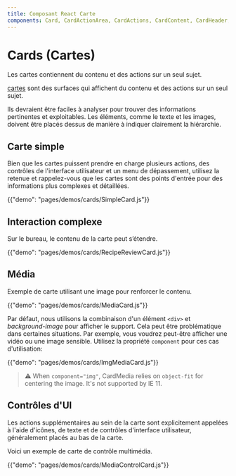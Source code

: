 ```yaml
---
title: Composant React Carte
components: Card, CardActionArea, CardActions, CardContent, CardHeader, CardMedia, Collapse, Paper
---
```


# Cards (Cartes)

<p class="description">Les cartes contiennent du contenu et des actions sur un seul sujet.</p>

[cartes](https://material.io/design/components/cards.html) sont des surfaces qui affichent du contenu et des actions sur un seul sujet.

Ils devraient être faciles à analyser pour trouver des informations pertinentes et exploitables. Les éléments, comme le texte et les images, doivent être placés dessus de manière à indiquer clairement la hiérarchie.

## Carte simple

Bien que les cartes puissent prendre en charge plusieurs actions, des contrôles de l'interface utilisateur et un menu de dépassement, utilisez la retenue et rappelez-vous que les cartes sont des points d'entrée pour des informations plus complexes et détaillées.

{{"demo": "pages/demos/cards/SimpleCard.js"}}

## Interaction complexe

Sur le bureau, le contenu de la carte peut s’étendre.

{{"demo": "pages/demos/cards/RecipeReviewCard.js"}}

## Média

Exemple de carte utilisant une image pour renforcer le contenu.

{{"demo": "pages/demos/cards/MediaCard.js"}}

Par défaut, nous utilisons la combinaison d'un élément `<div>` et *background-image* pour afficher le support. Cela peut être problématique dans certaines situations. Par exemple, vous voudrez peut-être afficher une vidéo ou une image sensible. Utilisez la propriété `component` pour ces cas d'utilisation:

{{"demo": "pages/demos/cards/ImgMediaCard.js"}}

> ⚠️ When `component="img"`, CardMedia relies on `object-fit` for centering the image. It's not supported by IE 11.

## Contrôles d'UI

Les actions supplémentaires au sein de la carte sont explicitement appelées à l'aide d'icônes, de texte et de contrôles d'interface utilisateur, généralement placés au bas de la carte.

Voici un exemple de carte de contrôle multimédia.

{{"demo": "pages/demos/cards/MediaControlCard.js"}}